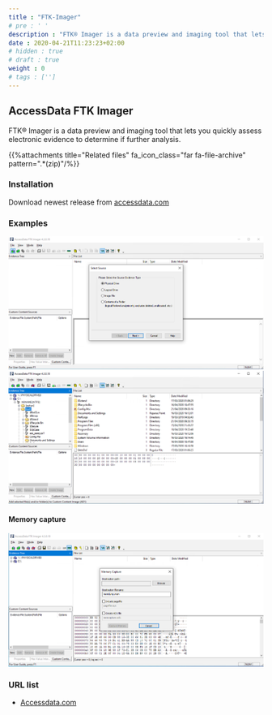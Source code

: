 ```yaml
---
title : "FTK-Imager"
# pre : ' '
description : "FTK® Imager is a data preview and imaging tool that lets you quickly assess electronic evidence to determine if further analysis."
date : 2020-04-21T11:23:23+02:00
# hidden : true
# draft : true
weight : 0
# tags : ['']
---
```


## AccessData FTK Imager

FTK® Imager is a data preview and imaging tool that lets you quickly assess electronic evidence to determine if further analysis.

{{%attachments title="Related files" fa_icon_class="far fa-file-archive" pattern=".*(zip)"/%}}

### Installation

Download newest release from [accessdata.com](https://accessdata.com/product-download)

### Examples

![Example](images/example-1.png)
![Example](images/example-2.png)

#### Memory capture

![Example](images/example-3.png)

### URL list

* [Accessdata.com](https://accessdata.com)
